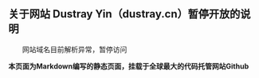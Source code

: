 ## 关于网站 Dustray Yin（dustray.cn）暂停开放的说明

　　网站域名目前解析异常，暂停访问
  
**本页面为Markdown编写的静态页面，挂载于全球最大的代码托管网站Github**

